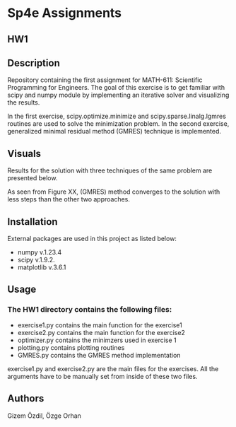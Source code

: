# Sp4e Assignments

## HW1

## Description
Repository containing the first assignment for MATH-611: Scientific Programming for Engineers. The goal of this exercise is to get familiar with scipy and numpy module by implementing an iterative solver
and visualizing the results.

In the first exercise, scipy.optimize.minimize and scipy.sparse.linalg.lgmres routines are used to solve the minimization problem. In the second exercise, generalized minimal residual method (GMRES) technique is implemented.

## Visuals
Results for the solution with three techniques of the same problem are presented below.

As seen from Figure XX, (GMRES) method converges to the solution with less steps than the other two approaches.

## Installation
External packages are used in this project as listed below:
- numpy v.1.23.4
- scipy v.1.9.2.
- matplotlib v.3.6.1


## Usage
### The HW1 directory contains the following files:
- exercise1.py contains the main function for the exercise1
- exercise2.py contains the main function for the exercise2
- optimizer.py contains the minimzers used in exercise 1 
- plotting.py contains plotting routines
- GMRES.py contains the GMRES method implementation 


exercise1.py and exercise2.py are the main files for the exercises. All the arguments have to be manually set from inside of these two files.

## Authors
Gizem Özdil, Özge Orhan